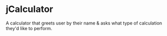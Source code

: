 # jCalculator
A calculator that greets user by their name & asks what type of calculation they'd like to perform.
